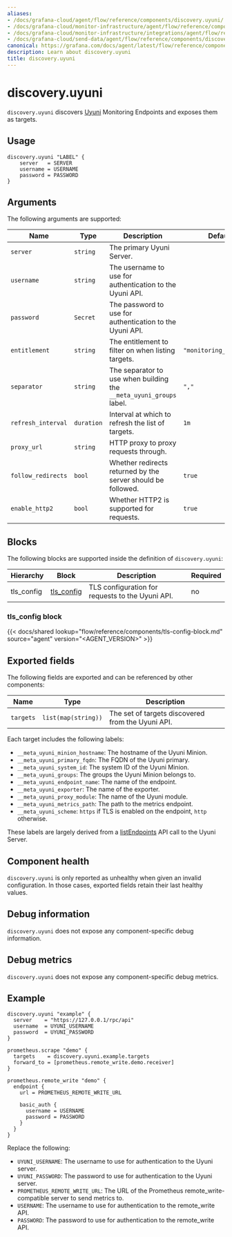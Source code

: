 ```yaml
---
aliases:
- /docs/grafana-cloud/agent/flow/reference/components/discovery.uyuni/
- /docs/grafana-cloud/monitor-infrastructure/agent/flow/reference/components/discovery.uyuni/
- /docs/grafana-cloud/monitor-infrastructure/integrations/agent/flow/reference/components/discovery.uyuni/
- /docs/grafana-cloud/send-data/agent/flow/reference/components/discovery.uyuni/
canonical: https://grafana.com/docs/agent/latest/flow/reference/components/discovery.uyuni/
description: Learn about discovery.uyuni
title: discovery.uyuni
---
```


# discovery.uyuni

`discovery.uyuni` discovers [Uyuni][] Monitoring Endpoints and exposes them as targets.

[Uyuni]: https://www.uyuni-project.org/

## Usage

```river
discovery.uyuni "LABEL" {
    server   = SERVER
    username = USERNAME
    password = PASSWORD
}
```

## Arguments

The following arguments are supported:

Name                  | Type       | Description                                                            | Default                  | Required
--------------------- | ---------- | ---------------------------------------------------------------------- | ------------------------ | --------
`server`              | `string`   | The primary Uyuni Server.                                              |                          | yes
`username`            | `string`   | The username to use for authentication to the Uyuni API.               |                          | yes
`password`            | `Secret`   | The password to use for authentication to the Uyuni API.               |                          | yes
`entitlement`         | `string`   | The entitlement to filter on when listing targets.                     | `"monitoring_entitled"`  | no
`separator`           | `string`   | The separator to use when building the `__meta_uyuni_groups` label.    | `","`                    | no
`refresh_interval`    | `duration` | Interval at which to refresh the list of targets.                      | `1m`                     | no
`proxy_url`           | `string`   | HTTP proxy to proxy requests through.                                  |                          | no
`follow_redirects`    | `bool`     | Whether redirects returned by the server should be followed.           | `true`                   | no
`enable_http2`        | `bool`     | Whether HTTP2 is supported for requests.                               | `true`                   | no


## Blocks
The following blocks are supported inside the definition of
`discovery.uyuni`:

Hierarchy | Block | Description | Required
--------- | ----- | ----------- | --------
tls_config | [tls_config][] | TLS configuration for requests to the Uyuni API. | no

[tls_config]: #tls_config-block

### tls_config block

{{< docs/shared lookup="flow/reference/components/tls-config-block.md" source="agent" version="<AGENT_VERSION>" >}}

## Exported fields

The following fields are exported and can be referenced by other components:

Name      | Type                | Description
--------- | ------------------- | -----------
`targets` | `list(map(string))` | The set of targets discovered from the Uyuni API.

Each target includes the following labels:

* `__meta_uyuni_minion_hostname`: The hostname of the Uyuni Minion.
* `__meta_uyuni_primary_fqdn`: The FQDN of the Uyuni primary.
* `__meta_uyuni_system_id`: The system ID of the Uyuni Minion.
* `__meta_uyuni_groups`: The groups the Uyuni Minion belongs to.
* `__meta_uyuni_endpoint_name`: The name of the endpoint.
* `__meta_uyuni_exporter`: The name of the exporter.
* `__meta_uyuni_proxy_module`: The name of the Uyuni module.
* `__meta_uyuni_metrics_path`: The path to the metrics endpoint.
* `__meta_uyuni_scheme`: `https` if TLS is enabled on the endpoint, `http` otherwise.

These labels are largely derived from a [listEndpoints](https://www.uyuni-project.org/uyuni-docs-api/uyuni/api/system.monitoring.html)
API call to the Uyuni Server.

## Component health

`discovery.uyuni` is only reported as unhealthy when given an invalid
configuration. In those cases, exported fields retain their last healthy
values.

## Debug information

`discovery.uyuni` does not expose any component-specific debug information.

## Debug metrics

`discovery.uyuni` does not expose any component-specific debug metrics.

## Example

```river
discovery.uyuni "example" {
  server    = "https://127.0.0.1/rpc/api"
  username  = UYUNI_USERNAME
  password  = UYUNI_PASSWORD
}

prometheus.scrape "demo" {
  targets    = discovery.uyuni.example.targets
  forward_to = [prometheus.remote_write.demo.receiver]
}

prometheus.remote_write "demo" {
  endpoint {
    url = PROMETHEUS_REMOTE_WRITE_URL

    basic_auth {
      username = USERNAME
      password = PASSWORD
    }
  }
}
```
Replace the following:
  - `UYUNI_USERNAME`: The username to use for authentication to the Uyuni server.
  - `UYUNI_PASSWORD`: The password to use for authentication to the Uyuni server.
  - `PROMETHEUS_REMOTE_WRITE_URL`: The URL of the Prometheus remote_write-compatible server to send metrics to.
  - `USERNAME`: The username to use for authentication to the remote_write API.
  - `PASSWORD`: The password to use for authentication to the remote_write API.
